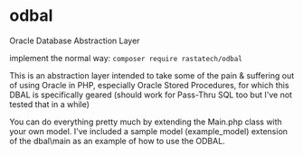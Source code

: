 # odbal
Oracle Database Abstraction Layer

implement the normal way:
  `composer require rastatech/odbal`

This is an abstraction layer intended to take some of the pain & suffering out of using Oracle in PHP, especially Oracle Stored Procedures, for which this DBAL is specifically geared (should work for Pass-Thru SQL too but I've not tested that in a while)

You can do everything pretty much by extending the Main.php class with your own model. I've included a sample model (example_model) extension of the dbal\main as an example of how to use the ODBAL. 
